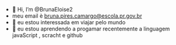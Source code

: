 - 👋 Hi, I’m @BrunaEloise2
- meu email è bruna.pires.camargo@escola.pr.gov.br
- 👀 eu estou interessada em viajar pelo mundo 
- 🌱 eu estou aprendendo a progamar recentemente a linguagem javaScript , scracht e github
<!---
BrunaEloise2/BrunaEloise2 is a ✨ special ✨ repository because its `README.md` (this file) appears on your GitHub profile.
You can click the Preview link to take a look at your changes.
--->

